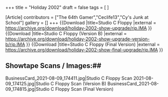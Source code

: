 +++
title = "Holiday 2002"
draft = false
tags = [ ]

[Article]
contributors = ["The 64th Gamer","Ceclife13","Cy's Junk at School"]
gallery = []
+++
{{Download
|title=Studio C Floppy
|external = https://archive.org/download/holiday-2002-show-upgrade/rip.IMA
}}
{{Download
|title=Studio C Floppy (Version B)
|external = https://archive.org/download/holiday-2002-show-upgrade-version-b/rip.IMA
}}
{{Download
|title=Studio C Floppy (Final Version)
|external = https://archive.org/download/holiday-2002-show-final-upgrade/rip.IMA
}}

## Showtape Scans / Images:## 
<gallery>
BusinessCard_2021-08-09_174411.jpg|Studio C Floppy Scan
2021-08-09_174125.jpg|Studio C Floppy Scan (Version B)
BusinessCard_2021-08-09_174815.jpg|Studio C Floppy Scan (Final Version)
</gallery>